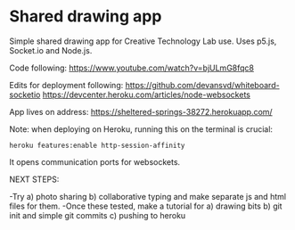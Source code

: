 # Shared drawing app

Simple shared drawing app for Creative Technology Lab use. Uses p5.js, Socket.io and Node.js. 

Code following:
https://www.youtube.com/watch?v=bjULmG8fqc8

Edits for deployment following:
https://github.com/devansvd/whiteboard-socketio
https://devcenter.heroku.com/articles/node-websockets

App lives on address: https://sheltered-springs-38272.herokuapp.com/

Note: when deploying on Heroku, running this on the terminal is crucial:

`heroku features:enable http-session-affinity`

It opens communication ports for websockets.

NEXT STEPS:

-Try a) photo sharing b) collaborative typing and make separate js and html files for them. 
-Once these tested, make a tutorial for a) drawing bits b) git init and simple git commits c) pushing to heroku

